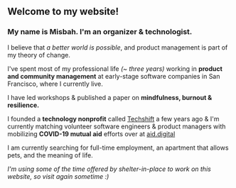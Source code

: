 ## Welcome to my website!

### My name is Misbah. I'm an organizer & technologist. 

I believe that _a better world is possible_, and product management is part of my theory of change.

I've spent most of my professional life _(~ three years)_ working in **product and community management** at early-stage software companies in San Francisco, where I currently live. 

I have led workshops & published a paper on **mindfulness, burnout & resilience.**

I founded a **technology nonprofit** called [Techshift](techshift.org) a few years ago & I'm currently matching volunteer software engineers & product managers with mobilizing **COVID-19 mutual aid** efforts over at [aid.digital](aid.digital) 

I am currently searching for full-time employment, an apartment that allows pets, and the meaning of life.

_I'm using some of the time offered by shelter-in-place to work on this website, so visit again sometime :)_ 

